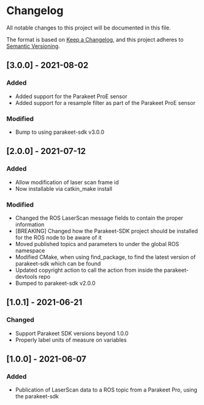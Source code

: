 # Changelog
All notable changes to this project will be documented in this file.

The format is based on [Keep a Changelog](https://keepachangelog.com/en/1.0.0/),
and this project adheres to [Semantic Versioning](https://semver.org/spec/v2.0.0.html).

## [3.0.0] - 2021-08-02
### Added
- Added support for the Parakeet ProE sensor
- Added support for a resample filter as part of the Parakeet ProE sensor

### Modified
- Bump to using parakeet-sdk v3.0.0

## [2.0.0] - 2021-07-12
### Added
- Allow modification of laser scan frame id
- Now installable via catkin_make install
### Modified
- Changed the ROS LaserScan message fields to contain the proper information
- [BREAKING] Changed how the Parakeet-SDK project should be installed for the ROS node to be aware of it
- Moved published topics and parameters to under the global ROS namespace
- Modified CMake, when using find_package, to find the latest version of parakeet-sdk which can be found
- Updated copyright action to call the action from inside the parakeet-devtools repo
- Bumped to parakeet-sdk v2.0.0

## [1.0.1] - 2021-06-21
### Changed
- Support Parakeet SDK versions beyond 1.0.0
- Properly label units of measure on variables

## [1.0.0] - 2021-06-07
### Added
- Publication of LaserScan data to a ROS topic from a Parakeet Pro, using the parakeet-sdk 
